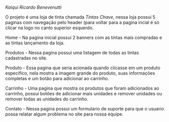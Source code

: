 *Kaiqui Ricardo Benevenutti*

O projeto é uma loja de tinta chamada *Tintas Chave*, nessa loja possui 5 paginas com navegação pelo header (para voltar para a pagina incial é só clicar na logo no canto superior esquerdo.

Home - Na pagina inicial possui 2 banners com as tintas mais compradas e as tintas lançamento da loja.

Produtos - Nessa pagina possui uma listagem de todas as tintas cadastradas no site.

Produto - Essa pagina que seria acionada quando clicasse em um produto especifico, nela mostra a imagem grande do produto, suas informações completas e um botão para adicionar ao carrinho.

Carrinho - Uma pagina que mostra os produtos que foram adicionados ao carrinho, possui botões de adicionar mais unidades e remover unidades ou remover todas as unidades do carrinho.

Contato - Nessa pagina possui um formulario de suporte para que o usuario possa relatar algum problema no site para nossa equipe.
